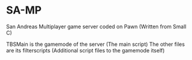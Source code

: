 # SA-MP
San Andreas Multiplayer game server coded on Pawn (Written from Small C)

TBSMain is the gamemode of the server (The main script)
The other files are its filterscripts (Additional script files to the gamemode itself)
